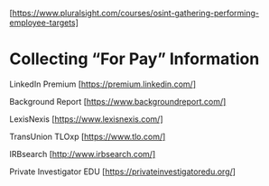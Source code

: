 [https://www.pluralsight.com/courses/osint-gathering-performing-employee-targets]

Collecting “For Pay” Information
================================

LinkedIn Premium [https://premium.linkedin.com/]

Background Report [https://www.backgroundreport.com/]

LexisNexis [https://www.lexisnexis.com/]

TransUnion TLOxp [https://www.tlo.com/]

IRBsearch [http://www.irbsearch.com/]

Private Investigator EDU [https://privateinvestigatoredu.org/]
